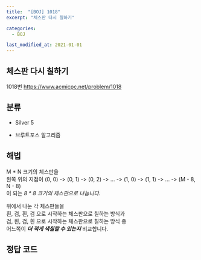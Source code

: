```yaml
---
title:  "[BOJ] 1018"
excerpt: "체스판 다시 칠하기"

categories:
  - BOJ

last_modified_at: 2021-01-01
---
```


## 체스판 다시 칠하기

1018번 <https://www.acmicpc.net/problem/1018>

## 분류
* Silver 5

* 브루트포스 알고리즘

## 해법
M * N 크기의 체스판을  
왼쪽 위의 지점이 (0, 0) -> (0, 1) -> (0, 2) -> ... -> (1, 0) -> (1, 1) -> ... -> (M - 8, N - 8)  
이 되는 *8 * 8 크기의 체스판으로 나눕니다.*

위에서 나눈 각 체스판들을  
흰, 검, 흰, 검 으로 시작하는 체스판으로 칠하는 방식과  
검, 흰, 검, 흰 으로 시작하는 체스판으로 칠하는 방식 중  
어느쪽이 ***더 적게 색칠할 수 있는지*** 비교합니다.

## 정답 코드
<script src="https://gist.github.com/Geniemo/89d0e6773ad27242590a89efceaa7ce5.js"></script>